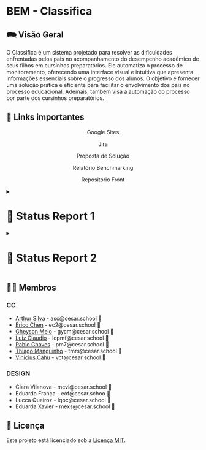 # BEM - Classifica

## 🗪 Visão Geral
O Classifica é um sistema projetado para resolver as dificuldades enfrentadas pelos pais no acompanhamento do desempenho acadêmico de seus filhos em cursinhos preparatórios. Ele automatiza o processo de monitoramento, oferecendo uma interface visual e intuitiva que apresenta informações essenciais sobre o progresso dos alunos. O objetivo é fornecer uma solução prática e eficiente para facilitar o envolvimento dos pais no processo educacional. Ademais, também visa a automação do processo por parte dos cursinhos preparatórios. 

## 🔗 Links importantes

<p style="text-align: center; text-decoration: none;">
  <a href="https://sites.google.com/cesar.school/projetos-3-g10/equipe?authuser=0" style="text-decoration: none;">
    <span>Google Sites</span>
  </a>
</p>
<p style="text-align: center; text-decoration: none;">
  <a href="https://bemclassifica.atlassian.net/jira/software/projects/SCRUM/boards/1/backlog?atlOrigin=eyJpIjoiMzFkMDFlMDljNjhlNDllODkyYjlhYjc2MjE0OWIwOTQiLCJwIjoiaiJ9" style="text-decoration: none;">
    <span>Jira</span>
  </a>
</p>
<p style="text-align: center; text-decoration: none;">
  <a href="https://docs.google.com/document/d/17XW69eqJ7ZGDH3FTC5qVOm6NxZia1TlK7bD7gfr_CAI/edit#heading=h.kk1966kbedef" style="text-decoration: none;">
    <span>Proposta de Solução</span>
  </a>
</p>
<p style="text-align: center; text-decoration: none;">
  <a href="https://docs.google.com/document/d/1E_iSYx1aWhWKN6WcMktGyDhZ_wHrJrQmyir7xQ7JMO4/edit" style="text-decoration: none;">
    <span>Relatório Benchmarking</span>
  </a>
</p>
<p style="text-align: center; text-decoration: none;">
  <a href="https://github.com/G10-P3/classifica-front" style="text-decoration: none;">
    <span>Repositório Front</span>
  </a>
</p>



<details>
  <summary>
    <h1> 📝 Status Report 1 </h1>
  </summary>

  <ul>
    <details>
      <summary>
        <h3>Diagrama de Classes</h3>
      </summary>

  <embed src="caminho_do_arquivo.pdf" type="application/pdf" width="100%" height="600px" />
    </details>
  </ul>
</details>



<details>
<summary> <h1> 📝 Status Report 2 </h1> </summary>
</details>

## 👩‍💻 Membros

### CC

<ul>
  <li>
    <a href="https://github.com/ArthurCapistrano">Arthur Silva</a> - asc@cesar.school 📩
  </li>
  <li>
    <a href="https://github.com/">Erico Chen</a> - ec2@cesar.school 📩
  </li>
  <li>
    <a href="https://github.com/gheysonmelo">Gheyson Melo</a> - gycm@cesar.school 📩
  </li>
  <li>
    <a href="https://github.com/">Luiz Claudio</a> - lcpmf@cesar.school 📩
  </li>
  <li>
    <a href="https://github.com/">Pablo Chaves</a> - pm7@cesar.school 📩
  </li>
  <li>
    <a href="https://github.com/">Thiago Manguinho</a> - tmrs@cesar.school 📩
  </li>
  <li>
    <a href="https://github.com/Viniciuscahu">Vinicius Cahu</a> - vct@cesar.school 📩
  </li>
</ul>

### DESIGN

<ul>
  <li>
    Clara Vilanova - mcvl@cesar.school 📩
  </li>
  <li>
     Eduardo França - eof@cesar.schoo 📩
  </li>
  <li>
     Lucca Queiroz - lqoc@cesar.school 📩
  </li>
  <li>
    Eduarda Xavier - mexs@cesar.school 📩
  </li>
</ul>

## 📝 Licença

Este projeto está licenciado sob a [Licença MIT](LICENSE).
